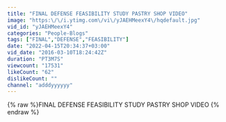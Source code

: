 ```yaml
---
title: "FINAL DEFENSE FEASIBILITY STUDY PASTRY SHOP VIDEO"
image: "https:\/\/i.ytimg.com\/vi\/yJAEHMeexY4\/hqdefault.jpg"
vid_id: "yJAEHMeexY4"
categories: "People-Blogs"
tags: ["FINAL","DEFENSE","FEASIBILITY"]
date: "2022-04-15T20:34:37+03:00"
vid_date: "2016-03-10T18:24:42Z"
duration: "PT3M7S"
viewcount: "17531"
likeCount: "62"
dislikeCount: ""
channel: "adddyyyyyy"
---
```

{% raw %}FINAL DEFENSE FEASIBILITY STUDY PASTRY SHOP VIDEO {% endraw %}
